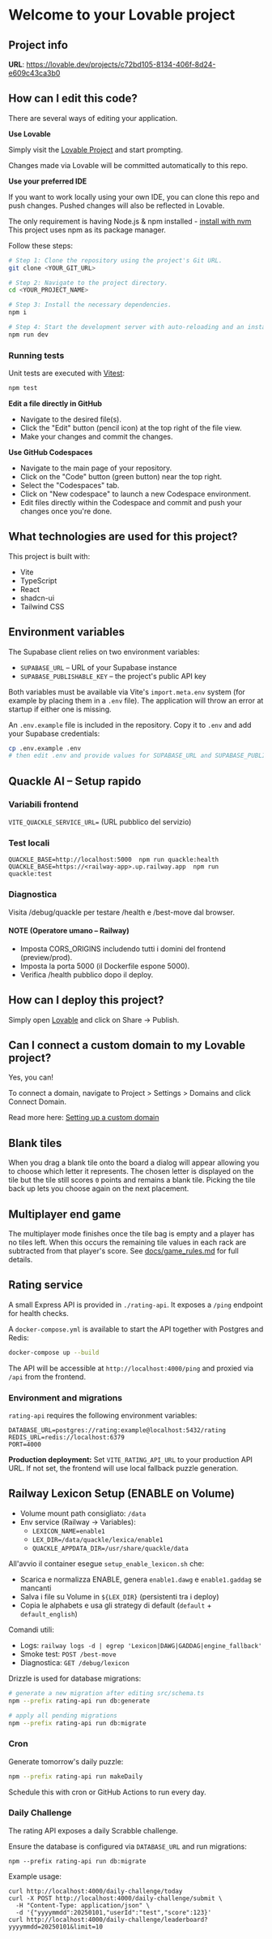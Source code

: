# Welcome to your Lovable project

## Project info

**URL**: https://lovable.dev/projects/c72bd105-8134-406f-8d24-e609c43ca3b0

## How can I edit this code?

There are several ways of editing your application.

**Use Lovable**

Simply visit the [Lovable Project](https://lovable.dev/projects/c72bd105-8134-406f-8d24-e609c43ca3b0) and start prompting.

Changes made via Lovable will be committed automatically to this repo.

**Use your preferred IDE**

If you want to work locally using your own IDE, you can clone this repo and push changes. Pushed changes will also be reflected in Lovable.

The only requirement is having Node.js & npm installed - [install with nvm](https://github.com/nvm-sh/nvm#installing-and-updating)
This project uses npm as its package manager.

Follow these steps:

```sh
# Step 1: Clone the repository using the project's Git URL.
git clone <YOUR_GIT_URL>

# Step 2: Navigate to the project directory.
cd <YOUR_PROJECT_NAME>

# Step 3: Install the necessary dependencies.
npm i

# Step 4: Start the development server with auto-reloading and an instant preview.
npm run dev
```

### Running tests

Unit tests are executed with [Vitest](https://vitest.dev/):

```sh
npm test
```

**Edit a file directly in GitHub**

- Navigate to the desired file(s).
- Click the "Edit" button (pencil icon) at the top right of the file view.
- Make your changes and commit the changes.

**Use GitHub Codespaces**

- Navigate to the main page of your repository.
- Click on the "Code" button (green button) near the top right.
- Select the "Codespaces" tab.
- Click on "New codespace" to launch a new Codespace environment.
- Edit files directly within the Codespace and commit and push your changes once you're done.

## What technologies are used for this project?

This project is built with:

- Vite
- TypeScript
- React
- shadcn-ui
- Tailwind CSS

## Environment variables

The Supabase client relies on two environment variables:

- `SUPABASE_URL` – URL of your Supabase instance
- `SUPABASE_PUBLISHABLE_KEY` – the project's public API key

Both variables must be available via Vite's `import.meta.env` system (for
example by placing them in a `.env` file). The application will throw an error
at startup if either one is missing.

An `.env.example` file is included in the repository. Copy it to `.env` and
add your Supabase credentials:

```sh
cp .env.example .env
# then edit .env and provide values for SUPABASE_URL and SUPABASE_PUBLISHABLE_KEY
```

## Quackle AI – Setup rapido

### Variabili frontend
`VITE_QUACKLE_SERVICE_URL=` (URL pubblico del servizio)

### Test locali
`QUACKLE_BASE=http://localhost:5000  npm run quackle:health`
`QUACKLE_BASE=https://<railway-app>.up.railway.app  npm run quackle:test`

### Diagnostica
Visita /debug/quackle per testare /health e /best-move dal browser.

#### NOTE (Operatore umano – Railway)
- Imposta CORS_ORIGINS includendo tutti i domini del frontend (preview/prod).
- Imposta la porta 5000 (il Dockerfile espone 5000).
- Verifica /health pubblico dopo il deploy.

## How can I deploy this project?

Simply open [Lovable](https://lovable.dev/projects/c72bd105-8134-406f-8d24-e609c43ca3b0) and click on Share -> Publish.

## Can I connect a custom domain to my Lovable project?

Yes, you can!

To connect a domain, navigate to Project > Settings > Domains and click Connect Domain.

Read more here: [Setting up a custom domain](https://docs.lovable.dev/tips-tricks/custom-domain#step-by-step-guide)

## Blank tiles

When you drag a blank tile onto the board a dialog will appear allowing you to choose which letter it represents. The chosen letter is displayed on the tile but the tile still scores `0` points and remains a blank tile. Picking the tile back up lets you choose again on the next placement.

## Multiplayer end game

The multiplayer mode finishes once the tile bag is empty and a player has no tiles left. When this occurs the remaining tile values in each rack are subtracted from that player's score. See [docs/game_rules.md](docs/game_rules.md) for full details.

## Rating service

A small Express API is provided in `./rating-api`. It exposes a `/ping` endpoint for health checks.

A `docker-compose.yml` is available to start the API together with Postgres and Redis:

```sh
docker-compose up --build
```

The API will be accessible at `http://localhost:4000/ping` and proxied via `/api` from the frontend.

### Environment and migrations

`rating-api` requires the following environment variables:

```
DATABASE_URL=postgres://rating:example@localhost:5432/rating
REDIS_URL=redis://localhost:6379
PORT=4000
```

**Production deployment:** Set `VITE_RATING_API_URL` to your production API URL. If not set, the frontend will use local fallback puzzle generation.
## Railway Lexicon Setup (ENABLE on Volume)

- Volume mount path consigliato: `/data`
- Env service (Railway → Variables):
  - `LEXICON_NAME=enable1`
  - `LEX_DIR=/data/quackle/lexica/enable1`
  - `QUACKLE_APPDATA_DIR=/usr/share/quackle/data`

All'avvio il container esegue `setup_enable_lexicon.sh` che:
- Scarica e normalizza ENABLE, genera `enable1.dawg` e `enable1.gaddag` se mancanti
- Salva i file su Volume in `${LEX_DIR}` (persistenti tra i deploy)
- Copia le alphabets e usa gli strategy di default (`default` + `default_english`)

Comandi utili:
- Logs: `railway logs -d | egrep 'Lexicon|DAWG|GADDAG|engine_fallback'`
- Smoke test: `POST /best-move`
- Diagnostica: `GET /debug/lexicon`


Drizzle is used for database migrations:

```sh
# generate a new migration after editing src/schema.ts
npm --prefix rating-api run db:generate

# apply all pending migrations
npm --prefix rating-api run db:migrate
```

### Cron

Generate tomorrow's daily puzzle:

```sh
npm --prefix rating-api run makeDaily
```

Schedule this with cron or GitHub Actions to run every day.

### Daily Challenge

The rating API exposes a daily Scrabble challenge.

Ensure the database is configured via `DATABASE_URL` and run migrations:

```
npm --prefix rating-api run db:migrate
```

Example usage:

```
curl http://localhost:4000/daily-challenge/today
curl -X POST http://localhost:4000/daily-challenge/submit \
  -H "Content-Type: application/json" \
  -d '{"yyyymmdd":20250101,"userId":"test","score":123}'
curl http://localhost:4000/daily-challenge/leaderboard?yyyymmdd=20250101&limit=10
```
